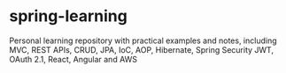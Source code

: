 # spring-learning
Personal learning repository with practical examples and notes, including MVC, REST APIs, CRUD, JPA, IoC, AOP, Hibernate, Spring Security JWT, OAuth 2.1, React, Angular and AWS
